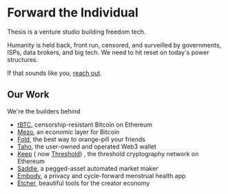 # Forward the Individual

Thesis is a venture studio building freedom tech.

Humanity is held back, front run, censored, and surveilled by governments, ISPs, data brokers, and big tech. We need to hit reset on today's power structures.

If that sounds like you, [reach out](mailto:work@thesis.co).

## Our Work

We're the builders behind

* [tBTC](https://tbtc.network), censorship-resistant Bitcoin on Ethereum
* [Mezo](https://mezo.org), an economic layer for Bitcoin
* [Fold](https://foldapp.com), the best way to orange-pill your friends
* [Taho](https://taho.xyz), the user-owned and operated Web3 wallet
* [Keep](https://keep.network) ( now [Threshold](https://threshold.network)) , the threshold cryptography network on Ethereum
* [Saddle](https://saddle.finance), a pegged-asset automated market maker
* [Embody](https://embody.space), a privacy and cycle-forward menstrual health app
* [Etcher](https://etcher.xyz), beautiful tools for the creator economy
